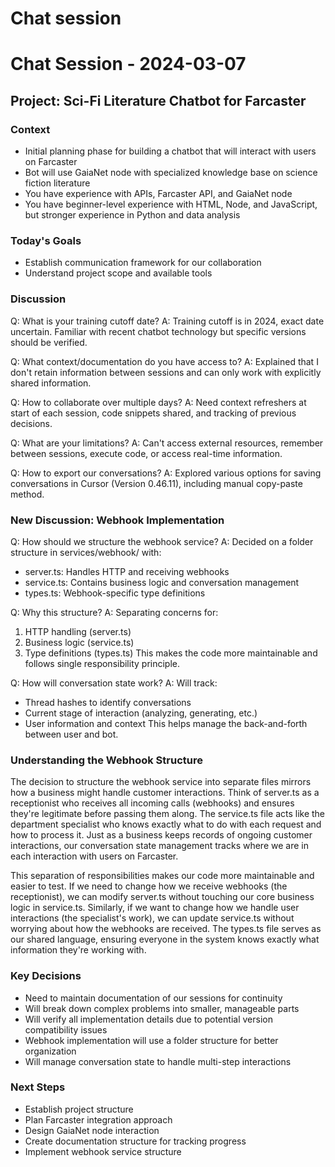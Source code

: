 # Chat session

# Chat Session - 2024-03-07

## Project: Sci-Fi Literature Chatbot for Farcaster

### Context
- Initial planning phase for building a chatbot that will interact with users on Farcaster
- Bot will use GaiaNet node with specialized knowledge base on science fiction literature
- You have experience with APIs, Farcaster API, and GaiaNet node
- You have beginner-level experience with HTML, Node, and JavaScript, but stronger experience in Python and data analysis

### Today's Goals
- Establish communication framework for our collaboration
- Understand project scope and available tools

### Discussion
Q: What is your training cutoff date?
A: Training cutoff is in 2024, exact date uncertain. Familiar with recent chatbot technology but specific versions should be verified.

Q: What context/documentation do you have access to?
A: Explained that I don't retain information between sessions and can only work with explicitly shared information.

Q: How to collaborate over multiple days?
A: Need context refreshers at start of each session, code snippets shared, and tracking of previous decisions.

Q: What are your limitations?
A: Can't access external resources, remember between sessions, execute code, or access real-time information.

Q: How to export our conversations?
A: Explored various options for saving conversations in Cursor (Version 0.46.11), including manual copy-paste method.

### New Discussion: Webhook Implementation
Q: How should we structure the webhook service?
A: Decided on a folder structure in services/webhook/ with:
- server.ts: Handles HTTP and receiving webhooks
- service.ts: Contains business logic and conversation management
- types.ts: Webhook-specific type definitions

Q: Why this structure?
A: Separating concerns for:
1. HTTP handling (server.ts)
2. Business logic (service.ts)
3. Type definitions (types.ts)
This makes the code more maintainable and follows single responsibility principle.

Q: How will conversation state work?
A: Will track:
- Thread hashes to identify conversations
- Current stage of interaction (analyzing, generating, etc.)
- User information and context
This helps manage the back-and-forth between user and bot.

### Understanding the Webhook Structure
The decision to structure the webhook service into separate files mirrors how a business might handle customer interactions. Think of server.ts as a receptionist who receives all incoming calls (webhooks) and ensures they're legitimate before passing them along. The service.ts file acts like the department specialist who knows exactly what to do with each request and how to process it. Just as a business keeps records of ongoing customer interactions, our conversation state management tracks where we are in each interaction with users on Farcaster.

This separation of responsibilities makes our code more maintainable and easier to test. If we need to change how we receive webhooks (the receptionist), we can modify server.ts without touching our core business logic in service.ts. Similarly, if we want to change how we handle user interactions (the specialist's work), we can update service.ts without worrying about how the webhooks are received. The types.ts file serves as our shared language, ensuring everyone in the system knows exactly what information they're working with.

### Key Decisions
- Need to maintain documentation of our sessions for continuity
- Will break down complex problems into smaller, manageable parts
- Will verify all implementation details due to potential version compatibility issues
- Webhook implementation will use a folder structure for better organization
- Will manage conversation state to handle multi-step interactions

### Next Steps
- Establish project structure
- Plan Farcaster integration approach
- Design GaiaNet node interaction
- Create documentation structure for tracking progress
- Implement webhook service structure


